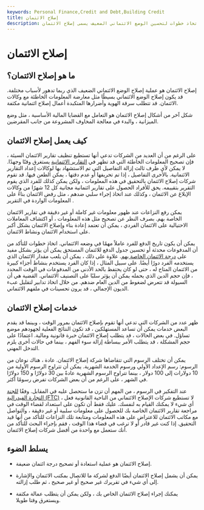 ```yaml
---
keywords: Personal Finance,Credit and Debt,Building Credit
title: إصلاح الائتمان
description: إن اتخاذ خطوات لتحسين الوضع الائتماني الضعيف يسمى إصلاح الائتمان.
---
```


# إصلاح الائتمان
## ما هو إصلاح الائتمان؟

إصلاح الائتمان هو عملية إصلاح الوضع الائتماني الضعيف الذي ربما تدهور لأسباب مختلفة. قد يكون إصلاح الوضع الائتماني بسيطًا مثل معارضة المعلومات الخاطئة مع وكالات الائتمان. قد تتطلب سرقة الهوية وأضرارها المتكبدة أعمال إصلاح ائتمانية مكثفة.

شكل آخر من أشكال إصلاح الائتمان هو التعامل مع القضايا المالية الأساسية ، مثل وضع الميزانية ، والبدء في معالجة المخاوف المشروعة من جانب المقرضين.

## كيف يعمل إصلاح الائتمان

على الرغم من أن العديد من الشركات تدعي أنها تستطيع تنظيف تقارير الائتمان السيئة ، فإن تصحيح المعلومات الخاطئة التي قد تظهر في [التقارير الائتمانية](/creditreport) يستغرق وقتًا وجهدًا. لا يمكن لأي طرف ثالث إزالة التفاصيل التي تم الاستشهاد بها لوكالات إعداد التقارير الائتمانية. بالأحرى التفاصيل ، إذا تم تحريفها أو عدم دقتها ، يمكن الطعن فيها. قد تقوم شركات إصلاح الائتمان بالتحقيق في هذه المعلومات ، ولكن يمكن كذلك للفرد الذي يقوم التقرير بتقييمه. يحق للأفراد الحصول على تقارير ائتمانية مجانية كل 12 شهرًا من وكالات الإبلاغ عن الائتمان ، وكذلك عند اتخاذ إجراء سلبي ضدهم ، مثل رفض الائتمان بناءً على المعلومات الواردة في التقرير .

يمكن رفع النزاعات عند ظهور معلومات غير كاملة أو غير دقيقة في تقارير الائتمان الخاصة بهم. بصرف النظر عن تصحيح مثل هذه المعلومات ، أو اكتشاف المعاملات الاحتيالية على الائتمان الفردي ، يمكن أن تعتمد إعادة بناء وإصلاح الائتمان بشكل أكبر على استخدام الائتمان ونشاط الائتمان.

يمكن أن يكون تاريخ الدفع للفرد عاملاً مهمًا في وضعه الائتماني. اتخاذ خطوات للتأكد من أن المدفوعات محدثة أو تحسين جدول الدفع للائتمان المستحق يمكن أن يؤثر بشكل مفيد على [درجة الائتمان الخاصة بهم](/credit_score). علاوة على ذلك ، يمكن أن يلعب مقدار الائتمان الذي يستخدمه الفرد دورًا أيضًا. على سبيل المثال ، إذا كان الفرد يستخدم بنشاط أجزاء كبيرة من الائتمان المتاح له ، حتى لو كان يحتفظ بالحد الأدنى من المدفوعات في الوقت المحدد ، فإن حجم الدين الذي يحمله يمكن أن يؤثر سلبًا على التصنيف الائتماني. القضية هي أن السيولة قد تتعرض لضغوط من الدين العام ضدهم. من خلال اتخاذ تدابير لتقليل عبء الديون الإجمالي ، قد يرون تحسينات في ملفهم الائتماني.

## خدمات إصلاح الائتمان

ظهر عدد من الشركات التي تدعي أنها تقوم بإصلاح الائتمان بمرور الوقت ، وبينما قد يقدم البعض خدمات يمكن أن تساعد المستهلكين ، قد تكون النتائج الفعلية لجهودهم موضع تساؤل. في بعض الحالات ، قد يتطلب إصلاح الائتمان خبرة قانونية ومالية. اعتمادًا على حجم المشكلة ، قد يتطلب الأمر ببساطة إزالة سوء الفهم ، بينما في حالات أخرى يلزم التدخل المهني.

يمكن أن تختلف الرسوم التي تتقاضاها شركة إصلاح الائتمان. عادة ، هناك نوعان من الرسوم: رسم الإعداد الأولي ورسوم الخدمة الشهرية. يمكن أن تتراوح الرسوم الأولية من 10 دولارات إلى 100 دولار ، بينما تتراوح الرسوم الشهرية عادةً بين 30 دولارًا و 150 دولارًا في الشهر ، على الرغم من أن بعض الشركات تفرض رسومًا أكثر.

عند التفكير في الرسوم ، من المهم أن تزن ما ستحصل عليه في المقابل. وفقًا [للجنة التجارة الفيدرالية (FTC)](/ftc) ، لا تستطيع شركات الإصلاح الائتماني من الناحية القانونية فعل أي شيء لا يمكنك القيام به لنفسك. عليك فقط أن تكون على استعداد لقضاء الوقت في مراجعة تقارير الائتمان الخاصة بك للحصول على معلومات سلبية أو غير دقيقة ، والتواصل مع مكاتب الائتمان للاعتراض على هذه المعلومات ومتابعة تلك النزاعات للتأكد من أنها قيد التحقيق. إذا كنت غير قادر أو لا ترغب في قضاء هذا الوقت ، فقم بإجراء البحث للتأكد من أنك ستعمل مع واحدة من أفضل شركات إصلاح الائتمان.

## يسلط الضوء

- إصلاح الائتمان هو عملية استعادة أو تصحيح درجة ائتمان ضعيفة.

- يمكن أن يشمل إصلاح الائتمان أيضًا الدفع لشركة ما للاتصال بمكتب الائتمان والإشارة إلى أي شيء في تقريرك غير صحيح أو غير صحيح ، ثم طلب إزالته.

- يمكنك إجراء إصلاح الائتمان الخاص بك ، ولكن يمكن أن يتطلب عمالة مكثفة ويستغرق وقتا طويلا.

